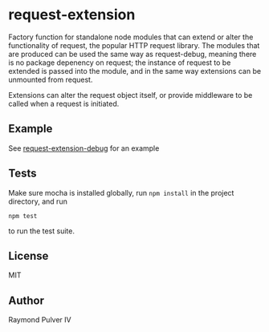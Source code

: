 # request-extension

Factory function for standalone node modules that can extend or alter the functionality of request, the popular HTTP request library. The modules that are produced can be used the same way as request-debug, meaning there is no package depenency on request; the instance of request to be extended is passed into the module, and in the same way extensions can be unmounted from request.

Extensions can alter the request object itself, or provide middleware to be called when a request is initiated.

## Example

See [request-extension-debug](http://github.com/raypulver/request-extension-debug) for an example

## Tests

Make sure mocha is installed globally, run `npm install` in the project directory, and run
```
npm test
```

to run the test suite.

## License

MIT

## Author

Raymond Pulver IV
